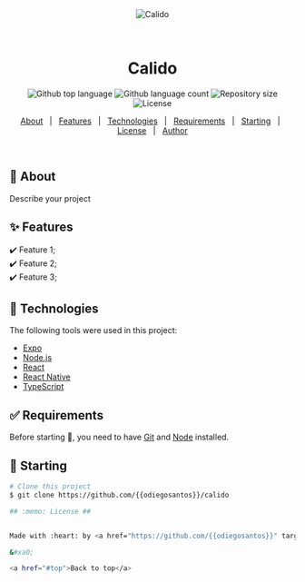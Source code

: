 <div align="center" id="top"> 
  <img src="./.github/app.gif" alt="Calido" />

  &#xa0;

</div>

<h1 align="center">Calido</h1>

<p align="center">
  <img alt="Github top language" src="https://img.shields.io/github/languages/top/{{YOUR_GITHUB_USERNAME}}/calido?color=56BEB8">

  <img alt="Github language count" src="https://img.shields.io/github/languages/count/{{YOUR_GITHUB_USERNAME}}/calido?color=56BEB8">

  <img alt="Repository size" src="https://img.shields.io/github/repo-size/{{YOUR_GITHUB_USERNAME}}/calido?color=56BEB8">

  <img alt="License" src="https://img.shields.io/github/license/{{YOUR_GITHUB_USERNAME}}/calido?color=56BEB8">

  <!-- <img alt="Github issues" src="https://img.shields.io/github/issues/{{YOUR_GITHUB_USERNAME}}/calido?color=56BEB8" /> -->

  <!-- <img alt="Github forks" src="https://img.shields.io/github/forks/{{YOUR_GITHUB_USERNAME}}/calido?color=56BEB8" /> -->

  <!-- <img alt="Github stars" src="https://img.shields.io/github/stars/{{YOUR_GITHUB_USERNAME}}/calido?color=56BEB8" /> -->
</p>

<!-- Status -->

<!-- <h4 align="center"> 
	🚧  Calido 🚀 Under construction...  🚧
</h4> 

<hr> -->

<p align="center">
  <a href="#dart-about">About</a> &#xa0; | &#xa0; 
  <a href="#sparkles-features">Features</a> &#xa0; | &#xa0;
  <a href="#rocket-technologies">Technologies</a> &#xa0; | &#xa0;
  <a href="#white_check_mark-requirements">Requirements</a> &#xa0; | &#xa0;
  <a href="#checkered_flag-starting">Starting</a> &#xa0; | &#xa0;
  <a href="#memo-license">License</a> &#xa0; | &#xa0;
  <a href="https://github.com/{{YOUR_GITHUB_USERNAME}}" target="_blank">Author</a>
</p>

<br>

## :dart: About ##

Describe your project

## :sparkles: Features ##

:heavy_check_mark: Feature 1;\
:heavy_check_mark: Feature 2;\
:heavy_check_mark: Feature 3;

## :rocket: Technologies ##

The following tools were used in this project:

- [Expo](https://expo.io/)
- [Node.js](https://nodejs.org/en/)
- [React](https://pt-br.reactjs.org/)
- [React Native](https://reactnative.dev/)
- [TypeScript](https://www.typescriptlang.org/)

## :white_check_mark: Requirements ##

Before starting :checkered_flag:, you need to have [Git](https://git-scm.com) and [Node](https://nodejs.org/en/) installed.

## :checkered_flag: Starting ##

```bash
# Clone this project
$ git clone https://github.com/{{odiegosantos}}/calido

## :memo: License ##


Made with :heart: by <a href="https://github.com/{{odiegosantos}}" target="_blank">{{Diego Santos}}</a>

&#xa0;

<a href="#top">Back to top</a>
